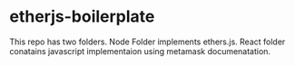 # etherjs-boilerplate

This repo has two folders. Node Folder implements ethers.js. React folder conatains javascript implementaion using metamask documenatation. 
